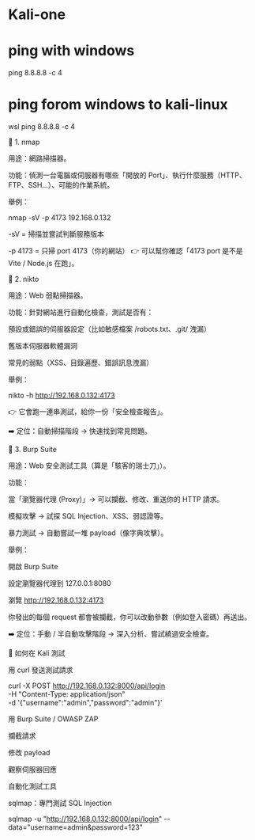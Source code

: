 # Kali-one

# ping with windows
ping 8.8.8.8 -c 4  

# ping forom windows to kali-linux
wsl ping 8.8.8.8 -c 4

🔹 1. nmap

用途：網路掃描器。

功能：偵測一台電腦或伺服器有哪些「開放的 Port」、執行什麼服務（HTTP、FTP、SSH…）、可能的作業系統。

舉例：

nmap -sV -p 4173 192.168.0.132


-sV = 掃描並嘗試判斷服務版本

-p 4173 = 只掃 port 4173（你的網站）
👉 可以幫你確認「4173 port 是不是 Vite / Node.js 在跑」。

🔹 2. nikto

用途：Web 弱點掃描器。

功能：針對網站進行自動化檢查，測試是否有：

預設或錯誤的伺服器設定（比如敏感檔案 /robots.txt、.git/ 洩漏）

舊版本伺服器軟體漏洞

常見的弱點（XSS、目錄遍歷、錯誤訊息洩漏）

舉例：

nikto -h http://192.168.0.132:4173


👉 它會跑一連串測試，給你一份「安全檢查報告」。

➡️ 定位：自動掃描階段 → 快速找到常見問題。

🔹 3. Burp Suite

用途：Web 安全測試工具（算是「駭客的瑞士刀」）。

功能：

當「瀏覽器代理 (Proxy)」→ 可以攔截、修改、重送你的 HTTP 請求。

模擬攻擊 → 試探 SQL Injection、XSS、弱認證等。

暴力測試 → 自動嘗試一堆 payload（像字典攻擊）。

舉例：

開啟 Burp Suite

設定瀏覽器代理到 127.0.0.1:8080

瀏覽 http://192.168.0.132:4173

你發出的每個 request 都會被攔截，你可以改動參數（例如登入密碼）再送出。

➡️ 定位：手動 / 半自動攻擊階段 → 深入分析、嘗試繞過安全檢查。

🔹 如何在 Kali 測試

用 curl 發送測試請求

curl -X POST http://192.168.0.132:8000/api/login \
     -H "Content-Type: application/json" \
     -d '{"username":"admin","password":"admin"}'


用 Burp Suite / OWASP ZAP

攔截請求

修改 payload

觀察伺服器回應

自動化測試工具

sqlmap：專門測試 SQL Injection

sqlmap -u "http://192.168.0.132:8000/api/login" --data="username=admin&password=123"

